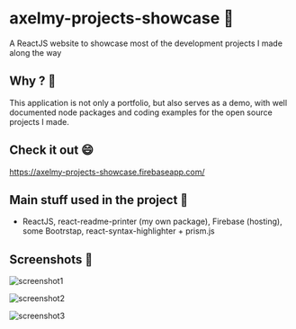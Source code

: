 # axelmy-projects-showcase 👋

A ReactJS website to showcase most of the development projects I made along the way


## Why ? 🤔

This application is not only a portfolio, but also serves as a demo, with well documented node packages and coding examples for the open source projects I made.


## Check it out 😄
https://axelmy-projects-showcase.firebaseapp.com/


## Main stuff used in the project 🔨

- ReactJS, react-readme-printer (my own package), Firebase (hosting), some Bootrstap, react-syntax-highlighter + prism.js


## Screenshots 👀
![screenshot1](https://i.imgur.com/mYMVdRZ.png)

![screenshot2](https://i.imgur.com/5XZ3TST.png)

![screenshot3](https://i.imgur.com/HvP6qQH.png)
